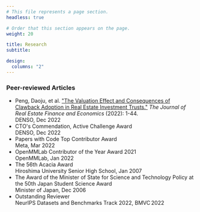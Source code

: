 ```yaml
---
# This file represents a page section.
headless: true

# Order that this section appears on the page.
weight: 20

title: Research
subtitle:

design:
  columns: "2"
---
```


### Peer-reviewed Articles

- Peng, Daoju, et al. ["The Valuation Effect and Consequences of Clawback Adoption in Real Estate Investment Trusts."](https://doi.org/10.1007/s11146-022-09909-w) _The Journal of Real Estate Finance and Economics_ (2022): 1-44.
  <div class="text-muted exp-meta">DENSO, Dec 2022</div>
- CTO's Commendation, Active Challenge Award
  <div class="text-muted exp-meta">DENSO, Dec 2022</div>
- Papers with Code Top Contributor Award
  <div class="text-muted exp-meta">Meta, Mar 2022</div>
- OpenMMLab Contributor of the Year Award 2021
  <div class="text-muted exp-meta">OpenMMLab, Jan 2022</div>
- The 56th Acacia Award
  <div class="text-muted exp-meta">Hiroshima University Senior High School, Jan 2007</div>
- The Award of the Minister of State for Science and Technology Policy
  at the 50th Japan Student Science Award
  <div class="text-muted exp-meta">Minister of Japan, Dec 2006</div>
- Outstanding Reviewer
  <div class="text-muted exp-meta">NeurIPS Datasets and Benchmarks Track 2022, BMVC 2022</div>
<!--
https://neurips.cc/Conferences/2022/DatasetBenchmarkProgramCommittee
https://bmvc2022.org/people/reviewers/
-->
